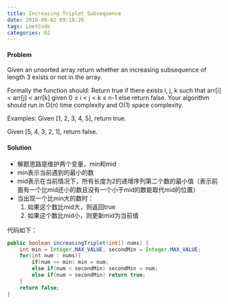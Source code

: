 ```yaml
---
title: Increasing Triplet Subsequence
date: 2016-09-02 09:18:26
tags: LeetCode
categories: OJ
---
```

#### Problem
Given an unsorted array return whether an increasing subsequence of length 3 exists or not in the array.

Formally the function should:
Return true if there exists i, j, k
such that arr[i] < arr[j] < arr[k] given 0 ≤ i < j < k ≤ n-1 else return false.
Your algorithm should run in O(n) time complexity and O(1) space complexity.

Examples:
Given [1, 2, 3, 4, 5],
return true.

Given [5, 4, 3, 2, 1],
return false.

#### Solution
- 解题思路是维护两个变量，min和mid
- min表示当前遇到的最小的数
- mid表示在当前情况下，所有长度为2的递增序列第二个数的最小值（表示前面有一个比mid还小的数且没有一个小于mid的数能取代mid的位置）
- 当出现一个比min大的数时：
	1. 如果这个数比mid大，则返回true
    2. 如果这个数比mid小，则更新mid为当前值

代码如下：
```java
public boolean increasingTriplet(int[] nums) {
    int min = Integer.MAX_VALUE, secondMin = Integer.MAX_VALUE;
    for(int num : nums){
        if(num <= min) min = num;
        else if(num < secondMin) secondMin = num;
        else if(num > secondMin) return true;
    }
    return false;
}
```


